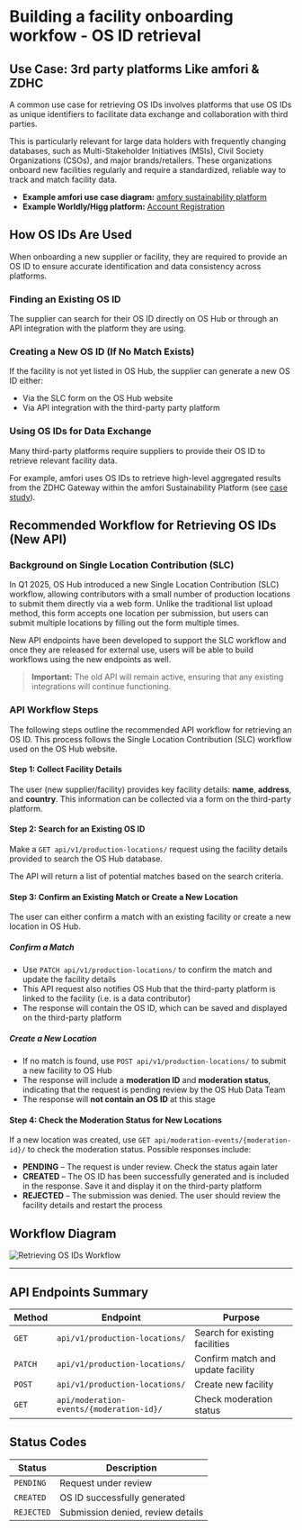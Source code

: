 # Building a facility onboarding workfow - OS ID retrieval

## Use Case: 3rd party platforms Like amfori & ZDHC

A common use case for retrieving OS IDs involves platforms that use OS IDs as unique identifiers to facilitate data exchange and collaboration with third parties.

This is particularly relevant for large data holders with frequently changing databases, such as Multi-Stakeholder Initiatives (MSIs), Civil Society Organizations (CSOs), and major brands/retailers. These organizations onboard new facilities regularly and require a standardized, reliable way to track and match facility data.

- **Example amfori use case diagram:** [amfory sustainability platform](https://www.amfori.org/uploads/2025/06/Open-Supply-Hub-on-amfori-Sustainability-Platform-Guidance-for-Business-Partners.pdf)
- **Example Worldly/Higg platform:** [Account Registration](https://support.worldly.io/hc/en-us/articles/19418657651611-Account-Registration#h_01JMGGSADC12JWGH86YCJPJ40Q)

## How OS IDs Are Used

When onboarding a new supplier or facility, they are required to provide an OS ID to ensure accurate identification and data consistency across platforms.

### Finding an Existing OS ID

The supplier can search for their OS ID directly on OS Hub or through an API integration with the platform they are using.

### Creating a New OS ID (If No Match Exists)

If the facility is not yet listed in OS Hub, the supplier can generate a new OS ID either:

- Via the SLC form on the OS Hub website
- Via API integration with the third-party party platform

### Using OS IDs for Data Exchange

Many third-party platforms require suppliers to provide their OS ID to retrieve relevant facility data.

For example, amfori uses OS IDs to retrieve high-level aggregated results from the ZDHC Gateway within the amfori Sustainability Platform (see [case study](https://info.opensupplyhub.org/resources/amfori-case-study)).

## Recommended Workflow for Retrieving OS IDs (New API)

### Background on Single Location Contribution (SLC)

In Q1 2025, OS Hub introduced a new Single Location Contribution (SLC) workflow, allowing contributors with a small number of production locations to submit them directly via a web form. Unlike the traditional list upload method, this form accepts one location per submission, but users can submit multiple locations by filling out the form multiple times.

New API endpoints have been developed to support the SLC workflow and once they are released for external use, users will be able to build workflows using the new endpoints as well.

> **Important:** The old API will remain active, ensuring that any existing integrations will continue functioning.

### API Workflow Steps

The following steps outline the recommended API workflow for retrieving an OS ID. This process follows the Single Location Contribution (SLC) workflow used on the OS Hub website.

#### Step 1: Collect Facility Details

The user (new supplier/facility) provides key facility details: **name**, **address**, and **country**. This information can be collected via a form on the third-party platform.

#### Step 2: Search for an Existing OS ID

Make a `GET api/v1/production-locations/` request using the facility details provided to search the OS Hub database.

The API will return a list of potential matches based on the search criteria.

#### Step 3: Confirm an Existing Match or Create a New Location

The user can either confirm a match with an existing facility or create a new location in OS Hub.

##### Confirm a Match

- Use `PATCH api/v1/production-locations/` to confirm the match and update the facility details
- This API request also notifies OS Hub that the third-party platform is linked to the facility (i.e. is a data contributor)
- The response will contain the OS ID, which can be saved and displayed on the third-party platform

##### Create a New Location

- If no match is found, use `POST api/v1/production-locations/` to submit a new facility to OS Hub
- The response will include a **moderation ID** and **moderation status**, indicating that the request is pending review by the OS Hub Data Team
- The response will **not contain an OS ID** at this stage

#### Step 4: Check the Moderation Status for New Locations

If a new location was created, use `GET api/moderation-events/{moderation-id}/` to check the moderation status. Possible responses include:

- **PENDING** – The request is under review. Check the status again later
- **CREATED** – The OS ID has been successfully generated and is included in the response. Save it and display it on the third-party platform
- **REJECTED** – The submission was denied. The user should review the facility details and restart the process

## Workflow Diagram

![Retrieving OS IDs Workflow](Retrieving%20OS%20IDs.png)

---

## API Endpoints Summary

| Method | Endpoint | Purpose |
|--------|----------|---------|
| `GET` | `api/v1/production-locations/` | Search for existing facilities |
| `PATCH` | `api/v1/production-locations/` | Confirm match and update facility |
| `POST` | `api/v1/production-locations/` | Create new facility |
| `GET` | `api/moderation-events/{moderation-id}/` | Check moderation status |

## Status Codes

| Status | Description |
|--------|-------------|
| `PENDING` | Request under review |
| `CREATED` | OS ID successfully generated |
| `REJECTED` | Submission denied, review details |
